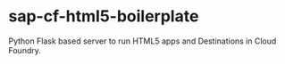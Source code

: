 # sap-cf-html5-boilerplate
Python Flask based server to run HTML5 apps and Destinations in Cloud Foundry.
